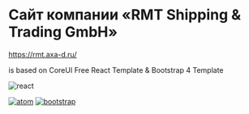 # Сайт компании «RMT Shipping & Trading GmbH»
https://rmt.axa-d.ru/

is based on CoreUI Free React Template & Bootstrap 4 Template

<p>
<img src="https://user-images.githubusercontent.com/57951559/226121205-35a276bd-68e8-42c6-974c-4e9c72e66452.png" alt="react" style="max-width: 100%;">
  
<a target="_blank" rel="noopener noreferrer nofollow" href="https://user-images.githubusercontent.com/57951559/226121209-9b3b252f-8b04-4473-9a1a-4ed728e6e768.png"><img src="https://user-images.githubusercontent.com/57951559/226121209-9b3b252f-8b04-4473-9a1a-4ed728e6e768.png" alt="atom" style="max-width: 100%;"></a>
<a target="_blank" rel="noopener noreferrer nofollow" href="https://user-images.githubusercontent.com/57951559/226121213-c40f9e58-9e70-4c33-820e-0f4ec5dc44e6.png"><img src="https://user-images.githubusercontent.com/57951559/226121213-c40f9e58-9e70-4c33-820e-0f4ec5dc44e6.png" alt="bootstrap" style="max-width: 100%;"></a>
</p>
